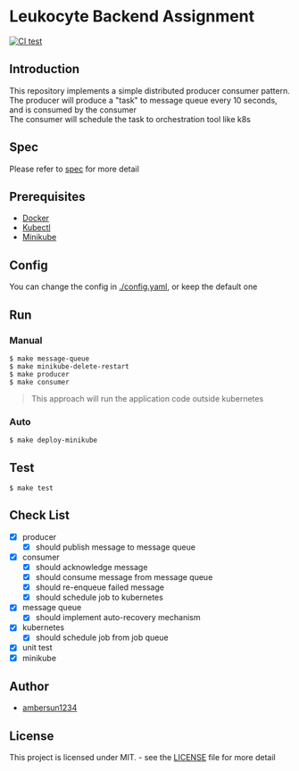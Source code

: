 # Leukocyte Backend Assignment
[![CI test](https://github.com/ambersun1234/leukocyte-backend-assignment/actions/workflows/ci.yaml/badge.svg)](https://github.com/ambersun1234/leukocyte-backend-assignment/actions/workflows/ci.yaml)

## Introduction
This repository implements a simple distributed producer consumer pattern.\
The producer will produce a "task" to message queue every 10 seconds, and is consumed by the consumer\
The consumer will schedule the task to orchestration tool like k8s

## Spec
Please refer to [spec](./面試作業.pdf) for more detail

## Prerequisites
+ [Docker](https://www.docker.com/)
+ [Kubectl](https://kubernetes.io/docs/reference/kubectl/)
+ [Minikube](https://minikube.sigs.k8s.io/docs/start/?arch=%2Flinux%2Fx86-64%2Fstable%2Fbinary+download)

## Config
You can change the config in [./config.yaml](./config.yaml), or keep the default one

## Run
### Manual
```shell
$ make message-queue
$ make minikube-delete-restart
$ make producer
$ make consumer
```

> This approach will run the application code outside kubernetes

### Auto
```shell
$ make deploy-minikube
```

## Test
```shell
$ make test
```

## Check List
+ [x] producer
    + [x] should publish message to message queue
+ [x] consumer
    + [x] should acknowledge message
    + [x] should consume message from message queue
    + [x] should re-enqueue failed message
    + [x] should schedule job to kubernetes
+ [x] message queue
    + [x] should implement auto-recovery mechanism
+ [x] kubernetes
    + [x] should schedule job from job queue
+ [x] unit test
+ [x] minikube

## Author
+ [ambersun1234](https://github.com/ambersun1234)

## License
This project is licensed under MIT. - see the [LICENSE](./LICENSE) file for more detail
